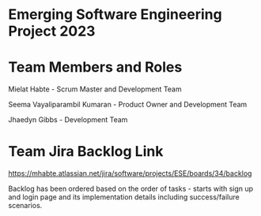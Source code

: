 # Emerging Software Engineering Project 2023

# Team Members and Roles
Mielat Habte - Scrum Master and Development Team

Seema Vayaliparambil Kumaran - Product Owner and Development Team

Jhaedyn Gibbs - Development Team 

# Team Jira Backlog Link
https://mhabte.atlassian.net/jira/software/projects/ESE/boards/34/backlog

Backlog has been ordered based on the order of tasks - starts with sign up and login page and its implementation details including success/failure scenarios. 
